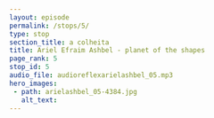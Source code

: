 ```yaml
---
layout: episode
permalink: /stops/5/
type: stop
section_title: a colheita
title: Ariel Efraim Ashbel - planet of the shapes
page_rank: 5
stop_id: 5
audio_file: audioreflexarielashbel_05.mp3
hero_images:
 - path: arielashbel_05-4384.jpg
   alt_text: 
---
```

